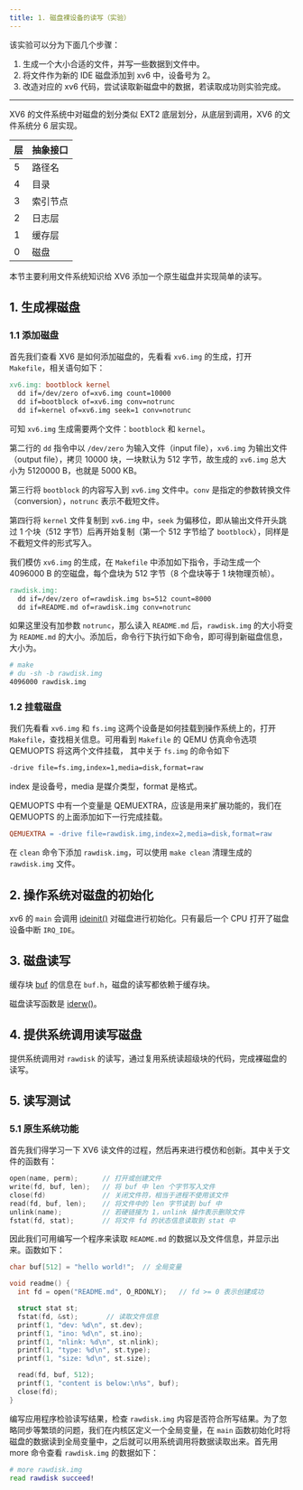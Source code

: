 ```yaml
---
title: 1. 磁盘裸设备的读写（实验）
---
```


该实验可以分为下面几个步骤：

1. 生成一个大小合适的文件，并写一些数据到文件中。
2. 将文件作为新的 IDE 磁盘添加到 xv6 中，设备号为 2。
3. 改造对应的 xv6 代码，尝试读取新磁盘中的数据，若读取成功则实验完成。

---

XV6 的文件系统中对磁盘的划分类似 EXT2 底层划分，从底层到调用，XV6 的文件系统分 6 层实现。

| 层   | 抽象接口 |
| ---- | -------- |
| 5    | 路径名   |
| 4    | 目录     |
| 3    | 索引节点 |
| 2    | 日志层   |
| 1    | 缓存层   |
| 0    | 磁盘     |

本节主要利用文件系统知识给 XV6 添加一个原生磁盘并实现简单的读写。

## 1. 生成裸磁盘

### 1.1 添加磁盘

首先我们查看 XV6 是如何添加磁盘的，先看看 `xv6.img` 的生成，打开 `Makefile`，相关语句如下：

```makefile
xv6.img: bootblock kernel
  dd if=/dev/zero of=xv6.img count=10000
  dd if=bootblock of=xv6.img conv=notrunc
  dd if=kernel of=xv6.img seek=1 conv=notrunc
```

可知 `xv6.img` 生成需要两个文件：`bootblock` 和 `kernel`。

第二行的 `dd` 指令中以 `/dev/zero` 为输入文件（input file），`xv6.img` 为输出文件（output file），拷贝 10000 块，一块默认为 512 字节，故生成的 `xv6.img` 总大小为 5120000 B，也就是 5000 KB。

第三行将 `bootblock` 的内容写入到 `xv6.img` 文件中。`conv` 是指定的参数转换文件（conversion），`notrunc` 表示不截短文件。

第四行将 `kernel` 文件复制到 `xv6.img` 中，`seek` 为偏移位，即从输出文件开头跳过 1 个块（512 字节）后再开始复制（第一个 512 字节给了 `bootblock`），同样是不截短文件的形式写入。

我们模仿 `xv6.img` 的生成，在 `Makefile` 中添加如下指令，手动生成一个 4096000 B 的空磁盘，每个盘块为 512 字节（8 个盘块等于 1 块物理页帧）。

```makefile
rawdisk.img:
  dd if=/dev/zero of=rawdisk.img bs=512 count=8000
  dd if=README.md of=rawdisk.img conv=notrunc
```

如果这里没有加参数 `notrunc`，那么读入 `README.md` 后，`rawdisk.img` 的大小将变为 `README.md` 的大小。添加后，命令行下执行如下命令，即可得到新磁盘信息，大小为。

```bash
# make     
# du -sh -b rawdisk.img
4096000	rawdisk.img
```

### 1.2 挂载磁盘

我们先看看 `xv6.img` 和 `fs.img` 这两个设备是如何挂载到操作系统上的，打开 `Makefile`，查找相关信息。可用看到 `Makefile` 的 QEMU 仿真命令选项 QEMUOPTS 将这两个文件挂载， 其中关于 `fs.img` 的命令如下

```bash
-drive file=fs.img,index=1,media=disk,format=raw
```

index 是设备号，media 是媒介类型，format 是格式。

QEMUOPTS 中有一个变量是 QEMUEXTRA，应该是用来扩展功能的，我们在 QEMUOPTS 的上面添加如下一行完成挂载。

```makefile
QEMUEXTRA = -drive file=rawdisk.img,index=2,media=disk,format=raw
```

在 `clean` 命令下添加 `rawdisk.img`，可以使用 `make clean` 清理生成的 `rawdisk.img` 文件。

## 2. 操作系统对磁盘的初始化

xv6 的 `main` 会调用 [ideinit()](https://github.com/professordeng/xv6-expansion/blob/dev/ide.c#L50) 对磁盘进行初始化。只有最后一个 CPU 打开了磁盘设备中断 `IRQ_IDE`。

## 3. 磁盘读写

缓存块 [buf](https://github.com/professordeng/xv6-expansion/blob/dev/buf.h) 的信息在 `buf.h`，磁盘的读写都依赖于缓存块。

磁盘读写函数是 [iderw()](https://github.com/professordeng/xv6-expansion/blob/dev/ide.c#L133)。

## 4. 提供系统调用读写磁盘

提供系统调用对 `rawdisk` 的读写，通过复用系统读超级块的代码，完成裸磁盘的读写。

## 5. 读写测试

### 5.1 原生系统功能

首先我们得学习一下 XV6 读文件的过程，然后再来进行模仿和创新。其中关于文件的函数有：

```c
open(name, perm);      // 打开或创建文件
write(fd, buf, len);   // 将 buf 中 len 个字节写入文件
close(fd)              // 关闭文件符，相当于进程不使用该文件
read(fd, buf, len);    // 将文件中的 len 字节读到 buf 中
unlink(name);          // 若硬链接为 1，unlink 操作表示删除文件
fstat(fd, stat);       // 将文件 fd 的状态信息读取到 stat 中
```

因此我们可用编写一个程序来读取 `README.md` 的数据以及文件信息，并显示出来。函数如下：

```c
char buf[512] = "hello world!";  // 全局变量

void readme() {
  int fd = open("README.md", O_RDONLY);   // fd >= 0 表示创建成功

  struct stat st;
  fstat(fd, &st);       // 读取文件信息 
  printf(1, "dev: %d\n", st.dev);
  printf(1, "ino: %d\n", st.ino);
  printf(1, "nlink: %d\n", st.nlink);
  printf(1, "type: %d\n", st.type);
  printf(1, "size: %d\n", st.size);

  read(fd, buf, 512);
  printf(1, "content is below:\n%s", buf);
  close(fd);
}
```

编写应用程序检验读写结果，检查 `rawdisk.img` 内容是否符合所写结果。为了忽略同步等繁琐的问题，我们在内核区定义一个全局变量，在 `main` 函数初始化时将磁盘的数据读到全局变量中，之后就可以用系统调用将数据读取出来。首先用 more 命令查看 `rawdisk.img` 的数据如下：

```bash
# more rawdisk.img
read rawdisk succeed!
```

